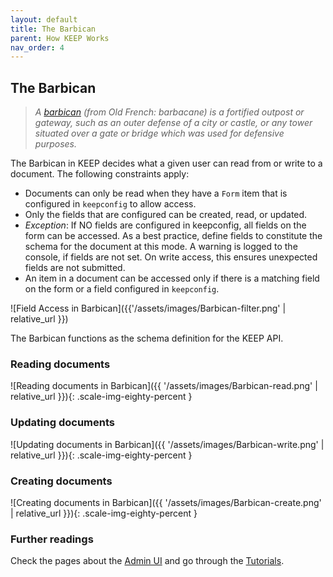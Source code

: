 ```yaml
---
layout: default
title: The Barbican
parent: How KEEP Works
nav_order: 4
---
```

## The Barbican

> _A [barbican](https://en.wikipedia.org/wiki/Barbican) (from Old French: barbacane) is a fortified outpost or gateway, such as an outer defense of a city or castle, or any tower situated over a gate or bridge which was used for defensive purposes._

The Barbican in KEEP decides what a given user can read from or write to a document. The following constraints apply:

- Documents can only be read when they have a `Form` item that is configured in `keepconfig` to allow access.
- Only the fields that are configured can be created, read, or updated.
- _Exception_: If NO fields are configured in keepconfig, all fields on the form can be accessed. As a best practice, define fields to constitute the schema for the document at this mode. A warning is logged to the console, if fields are not set. On write access, this ensures unexpected fields are not submitted.
- An item in a document can be accessed only if there is a matching field on the form or a field configured in `keepconfig`.

![Field Access in Barbican]({{'/assets/images/Barbican-filter.png' | relative_url }})

The Barbican functions as the schema definition for the KEEP API.

### Reading documents

![Reading documents in Barbican]({{ '/assets/images/Barbican-read.png' | relative_url }}){: .scale-img-eighty-percent }

### Updating documents

![Updating documents in Barbican]({{ '/assets/images/Barbican-write.png' | relative_url }}){: .scale-img-eighty-percent }

### Creating documents

![Creating documents in Barbican]({{ '/assets/images/Barbican-create.png' | relative_url }}){: .scale-img-eighty-percent }

### Further readings

Check the pages about the [Admin UI](../../usingkeep/administrationui) and go through the [Tutorials](../../tutorial/index).


